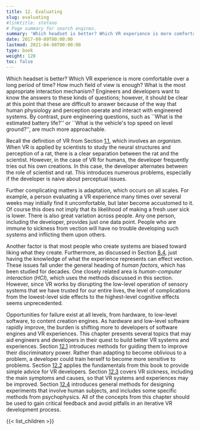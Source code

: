 ```yaml
---
title: 12. Evaluating
slug: evaluating
#linktitle: stefano
# Page summary for search engines.
summary: 'Which headset is better? Which VR experience is more comfortable over a long period of time? How much field of view is enough?'
date: 2017-09-09T00:00:00
lastmod: 2021-04-08T00:00:00
type: book
weight: 120
toc: false
---
```


Which headset is better? Which VR experience is more comfortable over a long period of time? How much field of view is enough? What is the most appropriate interaction mechanism? Engineers and developers want to know the answers to these kinds of questions; however, it should be clear at this point that these are difficult to answer because of the way that human physiology and perception operate and interact with engineered systems. By contrast, pure engineering questions, such as \`\`What is the estimated battery life?'' or \`\`What is the vehicle's top speed on level ground?'', are much more approachable.

Recall the definition of VR from Section [1.1](http://lavalle.pl/vr/node385.htmlnode3.html#sec:what), which involves an _organism_. When VR is applied by scientists to study the neural structures and perception of a rat, there is a clear separation between the rat and the scientist. However, in the case of VR for humans, the developer frequently tries out his own creations. In this case, the developer alternates between the role of scientist and rat. This introduces numerous problems, especially if the developer is naive about perceptual issues.

Further complicating matters is adaptation, which occurs on all scales. For example, a person evaluating a VR experience many times over several weeks may initially find it uncomfortable, but later become accustomed to it. Of course this does not imply that its likelihood of making a fresh user sick is lower. There is also great variation across people. Any one person, including the developer, provides just one data point. People who are immune to sickness from vection will have no trouble developing such systems and inflicting them upon others.

Another factor is that most people who create systems are biased toward liking what they create. Furthermore, as discussed in Section [8.4](http://lavalle.pl/vr/node385.htmlnode264.html#sec:vection), just having the knowledge of what the experience represents can effect vection. These issues fall under the general heading of _human factors_, which has been studied for decades. One closely related area is _human-computer interaction_ (_HCI_), which uses the methods discussed in this section. However, since VR works by disrupting the low-level operation of sensory systems that we have trusted for our entire lives, the level of complications from the lowest-level side effects to the highest-level cognitive effects seems unprecedented.

Opportunities for failure exist at all levels, from hardware, to low-level software, to content creation engines. As hardware and low-level software rapidly improve, the burden is shifting more to developers of software engines and VR experiences. This chapter presents several topics that may aid engineers and developers in their quest to build better VR systems and experiences. Section [12.1](http://lavalle.pl/vr/node385.htmlnode386.html#sec:training) introduces methods for guiding them to improve their discriminatory power. Rather than adapting to become oblivious to a problem, a developer could train herself to become more sensitive to problems. Section [12.2](http://lavalle.pl/vr/node385.htmlnode395.html#sec:best) applies the fundamentals from this book to provide simple advice for VR developers. Section [12.3](http://lavalle.pl/vr/node385.htmlnode403.html#sec:sickness) covers VR sickness, including the main symptoms and causes, so that VR systems and experiences may be improved. Section [12.4](http://lavalle.pl/vr/node385.htmlnode420.html#sec:experiments) introduces general methods for designing experiments that involve human subjects, and includes some specific methods from psychophysics. All of the concepts from this chapter should be used to gain critical feedback and avoid pitfalls in an iterative VR development process.

{{< list_children >}}